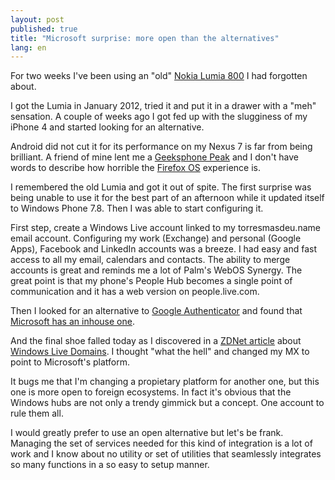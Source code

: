 ```yaml
---
layout: post
published: true
title: "Microsoft surprise: more open than the alternatives"
lang: en
---
```


For two weeks I've been using an "old" [Nokia Lumia 800][lumia800] I had
forgotten about.

[lumia800]: http://www.nokia.com/global/products/phone/lumia800/

I got the Lumia in January 2012, tried it and put it in a drawer with a "meh"
sensation. A couple of weeks ago I got fed up with the slugginess of my iPhone 4
and started looking for an alternative.

Android did not cut it for its performance on my Nexus 7 is far from being
brilliant. A friend of mine lent me a [Geeksphone Peak][peak] and I don't have
words to describe how horrible the [Firefox OS][] experience is.

[peak]: http://www.geeksphone.com/
[Firefox OS]: http://www.mozilla.org/en-US/firefox/os/

I remembered the old Lumia and got it out of spite. The first surprise was being
unable to use it for the best part of an afternoon while it updated itself to
Windows Phone 7.8. Then I was able to start configuring it.

First step, create a Windows Live account linked to my torresmasdeu.name email
account. Configuring my work (Exchange) and personal (Google Apps), Facebook and
LinkedIn accounts was a breeze. I had easy and fast access to all my email,
calendars and contacts. The ability to merge accounts is great and reminds me a
lot of Palm's WebOS Synergy. The great point is that my phone's People Hub
becomes a single point of communication and it has a web version on
people.live.com.

Then I looked for an alternative to [Google Authenticator][gauth] and found
that [Microsoft has an inhouse one][authenticator].

[gauth]: https://itunes.apple.com/en/app/google-authenticator/id388497605
[authenticator]: http://www.windowsphone.com/en-us/store/app/authenticator/021dd79f-0598-e011-986b-78e7d1fa76f8

And the final shoe falled today as I discovered in a [ZDNet article][zdnet]
about [Windows Live Domains][domains]. I thought "what the hell" and changed my
MX to point to Microsoft's platform.

[zdnet]: http://www.zdnet.com/why-i-use-outlook-com-for-my-custom-email-accounts-and-how-you-can-too-7000015546/
[domains]: http://domains.live.com/

It bugs me that I'm changing a propietary platform for another one, but this one
is more open to foreign ecosystems. In fact it's obvious that the Windows hubs
are not only a trendy gimmick but a concept. One account to rule them all.

I would greatly prefer to use an open alternative but let's be frank. Managing
the set of services needed for this kind of integration is a lot of work and I
know about no utility or set of utilities that seamlessly integrates so many
functions in a so easy to setup manner.
